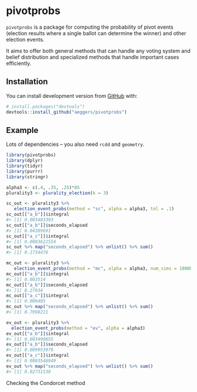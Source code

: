
<!-- README.md is generated from README.Rmd. Please edit that file -->

# pivotprobs

<!-- badges: start -->

<!-- badges: end -->

`pivotprobs` is a package for computing the probability of pivot events
(election results where a single ballot can determine the winner) and
other election events.

It aims to offer both general methods that can handle any voting system
and belief distribution and specialized methods that handle important
cases efficiently.

## Installation

You can install development version from [GitHub](https://github.com/)
with:

``` r
# install.packages("devtools")
devtools::install_github("aeggers/pivotprobs")
```

## Example

Lots of dependencies – you also need `rcdd` and `geometry`.

``` r
library(pivotprobs)
library(dplyr)
library(tidyr)
library(purrr)
library(stringr)

alpha3 <- c(.4, .35, .25)*85
plurality3 <- plurality_election(k = 3)

sc_out <- plurality3 %>%
   election_event_probs(method = "sc", alpha = alpha3, tol = .1)
sc_out[["a_b"]]$integral
#> [1] 0.003483393
sc_out[["a_b"]]$seconds_elapsed
#> [1] 0.04389691
sc_out[["a_c"]]$integral
#> [1] 0.0003622554
sc_out %>% map("seconds_elapsed") %>% unlist() %>% sum()
#> [1] 0.1734476

mc_out <- plurality3 %>%
   election_event_probs(method = "mc", alpha = alpha3, num_sims = 100000)
mc_out[["a_b"]]$integral
#> [1] 0.003514
mc_out[["a_b"]]$seconds_elapsed
#> [1] 0.27934
mc_out[["a_c"]]$integral
#> [1] 0.000405
mc_out %>% map("seconds_elapsed") %>% unlist() %>% sum()
#> [1] 0.7998221

ev_out <- plurality3 %>%
  election_event_probs(method = "ev", alpha = alpha3)
ev_out[["a_b"]]$integral
#> [1] 0.003490655
ev_out[["a_b"]]$seconds_elapsed
#> [1] 0.009953976
ev_out[["a_c"]]$integral
#> [1] 0.0003546949
ev_out %>% map("seconds_elapsed") %>% unlist() %>% sum()
#> [1] 0.02731538
```

Checking the Condorcet method
